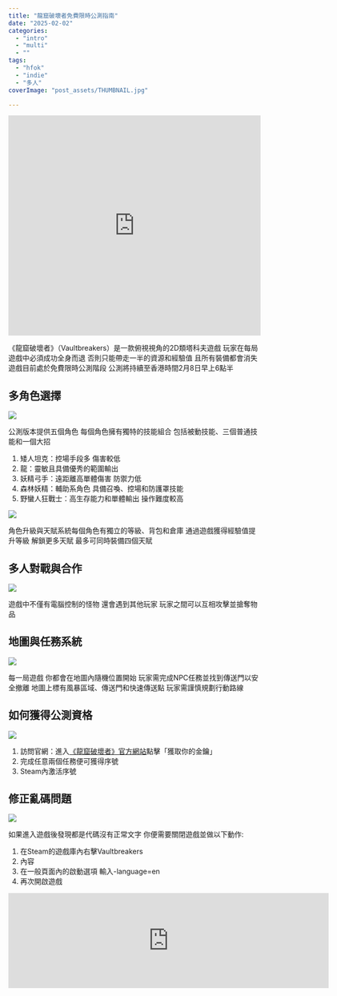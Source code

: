 ```yaml
---
title: "龍窟破壞者免費限時公測指南"
date: "2025-02-02"
categories:
  - "intro"
  - "multi"
  - ""
tags:
  - "hfok"
  - "indie"
  - "多人"
coverImage: "post_assets/THUMBNAIL.jpg"

---
```


<!-- Embed -->

<iframe width="100%" height="440" src="https://www.youtube.com/embed/ZYeZ9vJUbb8" 
  title="YouTube video player" frameborder="0" allow="accelerometer; autoplay;
  clipboard-write; encrypted-media; gyroscope; picture-in-picture; web-share"
  referrerpolicy="strict-origin-when-cross-origin" allowfullscreen></iframe>


<!-- Context -->
《龍窟破壞者》（Vaultbreakers）是一款俯視視角的2D類塔科夫遊戲
玩家在每局遊戲中必須成功全身而退
否則只能帶走一半的資源和經驗值
且所有裝備都會消失
遊戲目前處於免費限時公測階段
公測將持續至香港時間2月8日早上6點半


## 多角色選擇

![](post_assets/20250203_01-14-41.png)

公測版本提供五個角色
每個角色擁有獨特的技能組合
包括被動技能、三個普通技能和一個大招

1. 矮人坦克：控場手段多 傷害較低
2. 龍：靈敏且具備優秀的範圍輸出
3. 妖精弓手：遠距離高單體傷害 防禦力低
4. 森林妖精：輔助系角色 具備召喚、控場和防護罩技能
5. 野蠻人狂戰士：高生存能力和單體輸出 操作難度較高

![](post_assets/20250203_01-14-15.png)

角色升級與天賦系統每個角色有獨立的等級、背包和倉庫
通過遊戲獲得經驗值提升等級 解鎖更多天賦
最多可同時裝備四個天賦

## 多人對戰與合作

![](post_assets/20250203_01-16-47.png)

遊戲中不僅有電腦控制的怪物
還會遇到其他玩家
玩家之間可以互相攻擊並搶奪物品

## 地圖與任務系統

![](post_assets/20250203_01-15-07.png)

每一局遊戲 你都會在地圖內隨機位置開始
玩家需完成NPC任務並找到傳送門以安全撤離
地圖上標有風暴區域、傳送門和快速傳送點
玩家需謹慎規劃行動路線

## 如何獲得公測資格

![](post_assets/20250203_01-12-55.png)

1. 訪問官網：進入[《龍窟破壞者》官方網站](https://vaultbreakers.com/zh-TW)點擊「獲取你的金鑰」
2. 完成任意兩個任務便可獲得序號
3. Steam內激活序號

## 修正亂碼問題

![](post_assets/image.png)

如果進入遊戲後發現都是代碼沒有正常文字
你便需要關閉遊戲並做以下動作:
1. 在Steam的遊戲庫內右擊Vaultbreakers
2. 內容
3. 在一般頁面內的啟動選項 輸入-language=en
4. 再次開啟遊戲

<iframe src="https://store.steampowered.com/widget/306910/?utm_source=homepage&utm_campaign=mycampaign" frameborder="0" width="640" height="190"></iframe>



